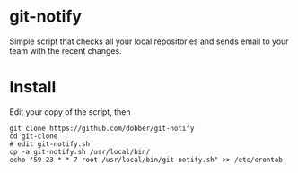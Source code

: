 git-notify
=========

Simple script that checks all your local repositories and sends email to your team with the recent changes.

Install
==
Edit your copy of the script, then

	git clone https://github.com/dobber/git-notify
	cd git-clone
	# edit git-notify.sh
	cp -a git-notify.sh /usr/local/bin/
	echo "59 23 * * 7 root /usr/local/bin/git-notify.sh" >> /etc/crontab
